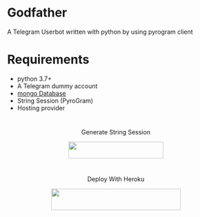 # Godfather
A Telegram Userbot written with python by using pyrogram client

# Requirements
- python 3.7+
- A Telegram dummy account
- [mongo Database](mongodb.com)
- String Session (PyroGram)
- Hosting provider
#

<p align="center">Generate String Session</p>

<p align="center"><a href="https://replit.com/@Itz-zaid/pyrogram"> <img src="https://img.shields.io/badge/String%20Session-black?style=for-the-badge&logo=replit" width="220" height="38.45"/></a></p>

#

<p align="center">Deploy With Heroku</p>

<p align="center"><a href="https://heroku.com/deploy?template=https://github.com/Team-TGN/GodfatherAddon"> <img src="https://img.shields.io/badge/Deploy%20To%20Heroku-blueviolet?style=for-the-badge&logo=heroku" width="300" height="50.75"/></a></p>


